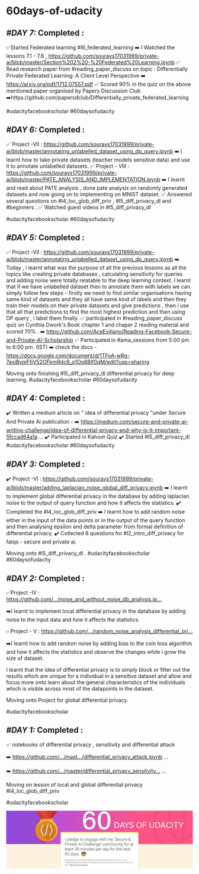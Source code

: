 # 60days-of-udacity
## *#DAY 7:* Completed :
✅Started Federated learning #l6_federated_learning
➡️ I Watched the lessons 7.1 - 7.6 , https://github.com/souravs17031999/private-ai/blob/master/Section%202%20-%20Federated%20Learning.ipynb
✅ Read research paper from #reading_paper_discuss on topic : Differentially Private Federated Learning: A Client Level Perspective
➡️  https://arxiv.org/pdf/1712.07557.pdf
✅  Scored 90% in the quiz on the above mentioned paper organised by Papers Discussion Club
➡️https://github.com/papersdclub/Differentially_private_federated_learning

#udacityfacebookscholar
#60daysofudacity

## *#DAY 6:* Completed :
✅ Project -VII : https://github.com/souravs17031999/private-ai/blob/master/annotating_unlabelled_dataset_using_dp_query.ipynb
➡️ I learnt how to take private datasets (teacher models sensitive data) and use it to annotate unlabelled datasets.
✅ Project - VIII : https://github.com/souravs17031999/private-ai/blob/master/PATE_ANALYSIS_AND_IMPLEMENTATION.ipynb
➡️ I learnt and read about PATE analysis , done pate analysis on randomly generated datasets and now going on to implementing on MNIST dataset.
✅ Answered several questions on #l4_loc_glob_diff_priv  ,  #l5_diff_privacy_dl and #beginners .
✅ Watched guest videos in #l5_diff_privacy_dl

#udacityfacebookscholar
#60daysofudacity

## *#DAY 5:* Completed :
✅ Project -VII : https://github.com/souravs17031999/private-ai/blob/master/annotating_unlabelled_dataset_using_dp_query.ipynb
➡️ Today  , i learnt what was the purpose of all the previous lessons as all the topics  like creating private databases , calculating sensitivity for queries and adding noise were totally relatable to the deep learning context. 
I learnt that if we have unlabelled dataset then to annotate them with labels we can simply follow few steps - firstly we need to find similar organisations having same kind of datasets and they all have same kind of labels and then they train their models on their private datasets and give predictions , then i use that all that predictions to  find the most highest prediction and then using DP query , i label them finally.
✅ participated in #reading_paper_discuss quiz on Cynthia Dwork's Book chapter 1 and chaper 2 reading material and scored 70% .
➡️ https://github.com/AceEviliano/Reading-Facebook-Secure-and-Private-AI-Scholarship
✅ Participated in #ama_sessions from 5:00 pm to 6:00 pm. (IST)
➡️ check the docs - https://docs.google.com/document/d/1TFoA-wRg-7exiBvqiFfjV52OFkmRdc9_q1Oq88If0qM/edit?usp=sharing

Moving onto finishing #l5_diff_privacy_dl  differential privacy for deep learning.
#udacityfacebookscholar
#60daysofudacity

## *#DAY 4:* Completed : 
✔️ Written a medium article on " idea of differential privacy "under Secure And Private Ai publication - 
➡️ https://medium.com/secure-and-private-ai-writing-challenge/idea-of-differential-privacy-and-why-is-it-important-5fccad64a1a … 
✔️ Participated in Kahoot Quiz 
✔️ Started #l5_diff_privacy_dl 
#udacityfacebookscholar 
#60daysofudacity

## *#DAY 3:* Completed :
✔️ Project -VI : https://github.com/souravs17031999/private-ai/blob/master/adding_laplacian_noise_global_diff_privacy.ipynb
➡️ I learnt to implement global differential privacy in the database by adding laplacian noise to the output of query function and how it affects the statistics.
✔️ Completed the #l4_loc_glob_diff_priv
➡️ I learnt how to add random noise either in the input of the data points or in the output of the query function and then analysing epsilon and delta parameter from formal definition of differential privacy.
✔️ Collected 8 questions for #l2_intro_diff_privacy  for fatqs - secure and private ai.

Moving onto #l5_diff_privacy_dl .
#udacityfacebookscholar
#60daysofudacity

## *#DAY 2:* Completed :

✅Project -IV : https://github.com/…/noise_and_without_noise_db_analysis.ip…

➡️I learnt to implement local differential privacy in the database by adding noise to the input data and how it affects the statistics.

✅Project - V : https://github.com/…/random_noise_analysis_differential_pri…

➡️I learnt how to add random noise by adding bias to the coin toss algorithm and how it affects the statistics and observe the changes while i grow the size of dataset.

I learnt that the idea of differential privacy is to simply block or filter out the results which are unique for a individual in a sensitive dataset and allow and focus more onto learn about the general characteristics of the individuals which is visible across most of the datapoints in the dataset.

Moving onto Project for global differential privacy.

#udacityfacebookscholar


## *#DAY 1:* Completed :
✅ notebooks of differential privacy , sensitivity and differential attack

➡️ https://github.com/…/mast…/differential_privacy_attack.ipynb …

➡️ https://github.com/…/master/differential_privacy_sensitvity… …

Moving on lesson of local and global differential privacy #l4_loc_glob_diff_priv

#udacityfacebookscholar

![#60DAYSOFUDACITY](60daysofudacity.jpg)
